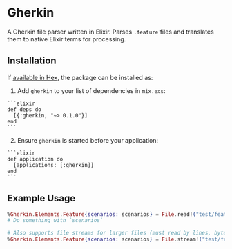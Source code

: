 # Gherkin

A Gherkin file parser written in Elixir. Parses `.feature` files and translates them to native Elixir terms for processing.

## Installation

If [available in Hex](https://hex.pm/docs/publish), the package can be installed as:

  1. Add `gherkin` to your list of dependencies in `mix.exs`:

    ```elixir
    def deps do
      [{:gherkin, "~> 0.1.0"}]
    end
    ```

  2. Ensure `gherkin` is started before your application:

    ```elixir
    def application do
      [applications: [:gherkin]]
    end
    ```

## Example Usage

```elixir
%Gherkin.Elements.Feature{scenarios: scenarios} = File.read!("test/features/coffee.feature") |> Gherkin.parse()
# Do something with `scenarios`

# Also supports file streams for larger files (must read by lines, bytes not supported)
%Gherkin.Elements.Feature{scenarios: scenarios} = File.stream!("test/features/coffee.feature") |> Gherkin.parse()
```
